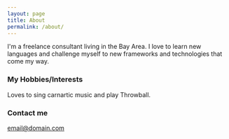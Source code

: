 ```yaml
---
layout: page
title: About
permalink: /about/
---
```


I'm a freelance consultant living in the Bay Area. I love to learn new languages and challenge myself to new frameworks and technologies that come my way.

### My Hobbies/Interests

Loves to sing carnartic music and play Throwball.

### Contact me

[email@domain.com](mailto:hema@planetbazaar.com)
